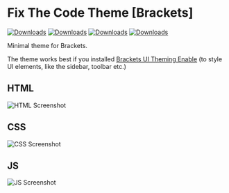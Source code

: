 
# Fix The Code Theme [Brackets]
[![Downloads](https://badges.ml/fixthecode/total.svg)](https://brackets-extension-badges.github.io#fixthecode)
[![Downloads](https://badges.ml/fixthecode/last-version.svg)](https://brackets-extension-badges.github.io#fixthecode)
[![Downloads](https://badges.ml/fixthecode/week.svg)](https://brackets-extension-badges.github.io#fixthecode)
[![Downloads](https://badges.ml/fixthecode/day.svg)](https://brackets-extension-badges.github.io#fixthecode)

Minimal theme for Brackets.

The theme works best if you installed
<a href="https://github.com/notasz/brackets-uitheming">Brackets UI Theming Enable</a> (to style UI elements, like the sidebar, toolbar etc.)


## HTML
![HTML Screenshot](https://github.com/raashidA/FixTheCode/blob/master/screenshots/html.jpg)

## CSS
![CSS Screenshot](https://github.com/raashidA/FixTheCode/blob/master/screenshots/css.jpg)

## JS
![JS Screenshot](https://github.com/raashidA/FixTheCode/blob/master/screenshots/js.jpg)

